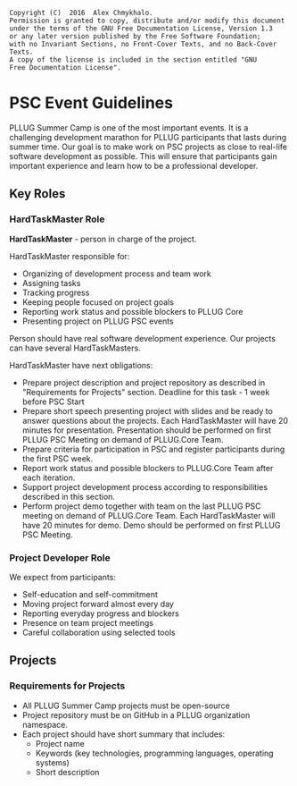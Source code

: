     Copyright (C)  2016  Alex Chmykhalo.
    Permission is granted to copy, distribute and/or modify this document
    under the terms of the GNU Free Documentation License, Version 1.3
    or any later version published by the Free Software Foundation;
    with no Invariant Sections, no Front-Cover Texts, and no Back-Cover Texts.
    A copy of the license is included in the section entitled "GNU
    Free Documentation License".

# PSC Event Guidelines

PLLUG Summer Camp is one of the most important events. It is a challenging development marathon for PLLUG participants that lasts during summer time. Our goal is to make work on PSC projects as close to real-life software development as possible. This will ensure that participants gain important experience and learn how to be a professional developer.

## Key Roles

### HardTaskMaster Role
**HardTaskMaster** - person in charge of the project. 

HardTaskMaster responsible for:
 * Organizing of development process and team work
 * Assigning tasks
 * Tracking progress
 * Keeping people focused on project goals
 * Reporting work status and possible blockers to PLLUG Core 
 * Presenting project on PLLUG PSC events

Person should have real software development experience. Our projects can have several HardTaskMasters.

HardTaskMaster have next obligations:
 * Prepare project description and project repository as described in "Requirements for Projects" section. Deadline for this task - 1 week before PSC Start 
 * Prepare short speech presenting project with slides and be ready to answer questions about the projects. Each HardTaskMaster will have 20 minutes for presentation. Presentation should be performed on first PLLUG PSC Meeting on demand of PLLUG.Core Team.
 * Prepare criteria for participation in PSC and register participants during the first PSC week.
 * Report work status and possible blockers to PLLUG.Core Team after each iteration. 
 * Support project development process according to responsibilities described in this section.
 * Perform project demo together with team on the last PLLUG PSC meeting on demand of PLLUG.Core Team. Each HardTaskMaster will have 20 minutes for demo. Demo should be performed on first PLLUG PSC Meeting.

### Project Developer Role
We expect from participants:
 * Self-education and self-commitment
 * Moving project forward almost every day
 * Reporting everyday progress and blockers
 * Presence on team project meetings
 * Careful collaboration using selected tools


## Projects

### Requirements for Projects

* All PLLUG Summer Camp projects must be open-source
* Project repository must be on GitHub  in a PLLUG organization namespace.
* Each project should have short summary that includes: 
  * Project name
  * Keywords (key technologies, programming languages, operating systems)
  * Short description  




